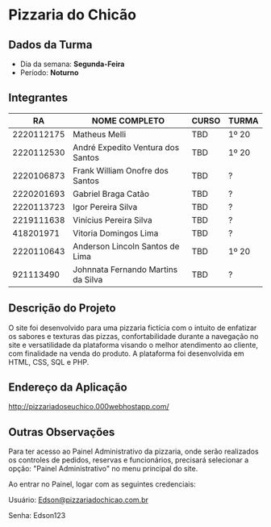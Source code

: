 # **Pizzaria do Chicão**

## Dados da Turma
* Dia da semana: **Segunda-Feira**
* Período: **Noturno**

## Integrantes
| RA   | NOME COMPLETO | CURSO | TURMA |
|------|---------------|-------|-------|
| 2220112175  | Matheus Melli  | TBD  | 1º 20    |
| 2220112530  | André Expedito Ventura dos Santos    | TBD  | 1º 20    |
| 2220106873  | Frank William Onofre dos Santos   | TBD  | ?   |
| 2220201693  | Gabriel Braga Catão   | TBD  | ?    |
| 2220113723  | Igor Pereira Silva   | TBD  | ?    |
| 2219111638  | Vinícius Pereira Silva   | TBD  | ?    |
| 418201971  | Vitoria Domingos Lima   | TBD  | ?    |
| 2220110643  | Anderson Lincoln Santos de Lima   | TBD  | 1º 20    |
| 921113490  | Johnnata Fernando Martins da Silva   | TBD  | ?    |

## Descrição do Projeto
O site foi desenvolvido para uma pizzaria fictícia com o intuito de enfatizar os sabores e texturas das pizzas, confortabilidade durante a navegação no site e versatilidade da plataforma visando o melhor atendimento ao cliente, com finalidade na venda do produto. A plataforma foi desenvolvida em HTML, CSS, SQL e PHP.

## Endereço da Aplicação

http://pizzariadoseuchico.000webhostapp.com/

## Outras Observações
Para ter acesso ao Painel Administrativo da pizzaria, onde serão realizados os controles de pedidos, reservas e funcionários, precisará selecionar a opção: "Painel Administrativo" no menu principal do site.

Ao entrar no Painel, logar com as seguintes credenciais:

Usuário: Edson@pizzariadochicao.com.br

Senha: Edson123
